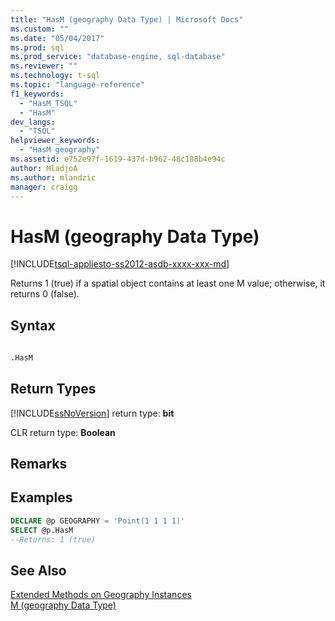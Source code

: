 ```yaml
---
title: "HasM (geography Data Type) | Microsoft Docs"
ms.custom: ""
ms.date: "05/04/2017"
ms.prod: sql
ms.prod_service: "database-engine, sql-database"
ms.reviewer: ""
ms.technology: t-sql
ms.topic: "language-reference"
f1_keywords: 
  - "HasM_TSQL"
  - "HasM"
dev_langs: 
  - "TSQL"
helpviewer_keywords: 
  - "HasM geography"
ms.assetid: e752e97f-1619-437d-b962-48c188b4e94c
author: MladjoA
ms.author: mlandzic 
manager: craigg
---
```

# HasM (geography Data Type)
[!INCLUDE[tsql-appliesto-ss2012-asdb-xxxx-xxx-md](../../includes/tsql-appliesto-ss2012-asdb-xxxx-xxx-md.md)]

Returns 1 (true) if a spatial object contains at least one M value; otherwise, it returns 0 (false).  
  
## Syntax  
  
```sql  
  
.HasM  
```  
  
## Return Types  
[!INCLUDE[ssNoVersion](../../includes/ssnoversion-md.md)] return type: **bit**  
  
CLR return type: **Boolean**  
  
## Remarks  
  
## Examples  
  
```sql  
DECLARE @p GEOGRAPHY = 'Point(1 1 1 1)'  
SELECT @p.HasM   
--Returns: 1 (true)  
```  
  
## See Also  
 [Extended Methods on Geography Instances](../../t-sql/spatial-geography/extended-methods-on-geography-instances.md)   
 [M &#40;geography Data Type&#41;](../../t-sql/spatial-geography/m-geography-data-type.md)  
  
  
